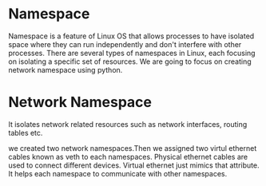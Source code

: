# Namespace
Namespace is a feature of Linux OS that allows processes to have isolated space where they can run independently and don't interfere with other processes. There are several types of namespaces in Linux, each focusing on isolating a specific set of resources. We are going to focus on creating network namespace using python.

# Network Namespace
It isolates network related resources such as network interfaces, routing tables etc.

we created two network namespaces.Then we assigned two virtul ethernet cables known as veth to each namespaces. Physical ethernet cables are used to connect different devices. Virtual ethernet just mimics that attribute. It helps each namespace to communicate with other namespaces.
